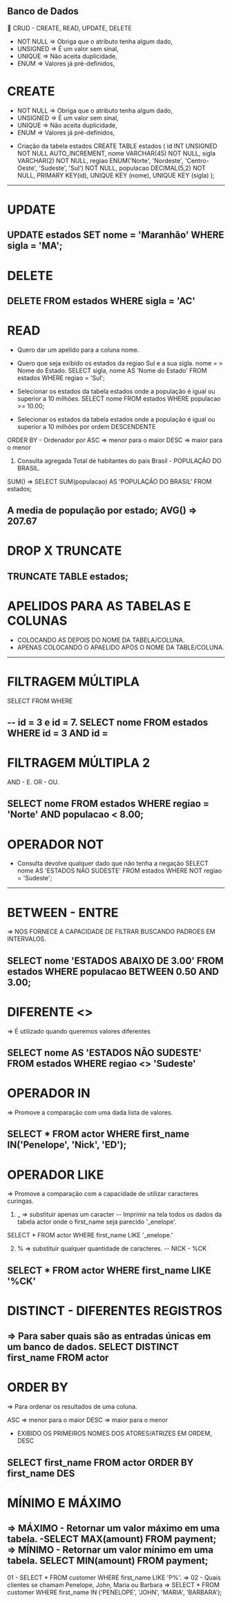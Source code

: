 ## Banco de Dados

🚀  CRUD - CREATE, READ, UPDATE, DELETE

- NOT NULL => Obriga que o atributo tenha algum dado,
- UNSIGNED => É um valor sem sinal,
- UNIQUE => Não aceita duplicidade,
- ENUM => Valores já pré-definidos,

# CREATE

- NOT NULL => Obriga que o atributo tenha algum dado,
- UNSIGNED => É um valor sem sinal,
- UNIQUE => Não aceita duplicidade,
- ENUM => Valores já pré-definidos,

* Criação da tabela estados
CREATE TABLE estados (
	id INT UNSIGNED NOT NULL AUTO_INCREMENT,
    nome VARCHAR(45) NOT NULL,
    sigla VARCHAR(2) NOT NULL,
    regiao ENUM('Norte', 'Nordeste', 'Centro-Oeste', 'Sudeste', 'Sul') NOT NULL,
    populacao DECIMAL(5,2) NOT NULL,
    PRIMARY KEY(id),
    UNIQUE KEY (nome),
    UNIQUE KEY (sigla)
);

---------------------------------------------------------------------------------------
# UPDATE

UPDATE estados SET nome = 'Maranhão' WHERE sigla = 'MA';
---------------------------------------------------------------------------------------
# DELETE

DELETE FROM estados WHERE sigla = 'AC'
---------------------------------------------------------------------------------------
# READ
- Quero dar um apelido para a coluna nome.

- Quero que seja exibido os estados da regiao Sul e a sua sigla.
nome = > Nome do Estado.
SELECT sigla, nome AS 'Nome do Estado' FROM estados WHERE regiao = 'Sul';

* Selecionar os estados da tabela estados onde a população é igual ou superior a 10 milhões.
SELECT nome FROM estados WHERE populacao >= 10.00;

* Selecionar os estados da tabela estados onde a população é igual ou superior a 10 milhões por ordem DESCENDENTE

ORDER BY - Ordenador por
ASC => menor para o maior
DESC => maior para o menor

1. Consulta agregada
Total de habitantes do pais Brasil - POPULAÇÃO DO BRASIL.

SUM() => SELECT SUM(populacao) AS 'POPULAÇÃO DO BRASIL' FROM estados;

A media de população por estado;
AVG() => 
207.67
----------------------------------------------------------------------
# DROP X TRUNCATE

TRUNCATE TABLE estados;
----------------------------------------------------------------------
# APELIDOS PARA AS TABELAS E COLUNAS
- COLOCANDO AS DEPOIS DO NOME DA TABELA/COLUNA.
- APENAS COLOCANDO O APAELIDO APÓS O NOME DA TABLE/COLUNA.

----------------------------------------------------------------------
# FILTRAGEM MÚLTIPLA
SELECT
FROM
WHERE

-- id = 3 e id = 7.
SELECT nome FROM estados WHERE id = 3 AND id =
----------------------------------------------------------------------
# FILTRAGEM MÚLTIPLA 2
AND - E.
OR - OU.

SELECT nome FROM estados WHERE regiao = 'Norte' AND populacao < 8.00;
----------------------------------------------------------------------
# OPERADOR NOT

- Consulta devolve qualquer dado que não tenha a negação
SELECT nome AS 'ESTADOS NÃO SUDESTE' FROM estados WHERE NOT regiao = 'Sudeste';
----------------------------------------------------------------------
# BETWEEN - ENTRE
=> NOS FORNECE A CAPACIDADE DE FILTRAR BUSCANDO PADROES EM INTERVALOS.

SELECT nome 'ESTADOS ABAIXO DE 3.00' FROM estados WHERE populacao BETWEEN 0.50 AND 3.00; 
----------------------------------------------------------------------
# DIFERENTE <>
=> É utilizado quando queremos valores diferentes

SELECT nome AS 'ESTADOS NÃO SUDESTE' FROM estados WHERE regiao <> 'Sudeste'
----------------------------------------------------------------------
# OPERADOR IN
=> Promove a comparação com uma dada lista de valores.

SELECT * FROM actor WHERE first_name IN('Penelope', 'Nick', 'ED');
----------------------------------------------------------------------
# OPERADOR LIKE
=> Promove a comparação com a capacidade de utilizar caracteres curingas.

1. _ => substituir apenas um caracter
-- Imprimir na tela todos os dados da tabela actor onde o first_name seja parecido '_enelope'.

SELECT * FROM actor WHERE first_name LIKE '_enelope.'

2. % => substituir qualquer quantidade de caracteres.
-- NICK - %CK

SELECT * FROM actor WHERE first_name LIKE '%CK'
----------------------------------------------------------------------
# DISTINCT - DIFERENTES REGISTROS
=> Para saber quais são as entradas únicas em um banco de dados.
SELECT DISTINCT first_name FROM actor
----------------------------------------------------------------------
# ORDER BY 
=> Para ordenar os resultados de uma coluna.

ASC => menor para o maior
DESC => maior para o menor

* EXIBIDO OS PRIMEIROS NOMES DOS ATORES/ATRIZES EM ORDEM, DESC

SELECT first_name FROM actor ORDER BY first_name DES
----------------------------------------------------------------------
# MÍNIMO E MÁXIMO
=> MÁXIMO - Retornar um valor máximo em uma tabela.
-SELECT MAX(amount) FROM payment;
=> MÍNIMO - Retornar um valor mínimo em uma tabela.
SELECT MIN(amount) FROM payment;
----------------------------------------------------------------------

01 - SELECT * FROM customer WHERE first_name LIKE 'P%'.
=> 
02 - Quais clientes se chamam Penelope, John, Maria ou Barbara
=> 
SELECT * FROM customer WHERE first_name IN ('PENELOPE', 'JOHN', 'MARIA', 'BARBARA');






















